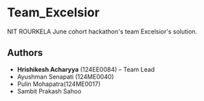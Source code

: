 # Team_Excelsior
NIT ROURKELA June cohort hackathon's team Excelsior's solution.

## Authors

- **Hrishikesh Acharyya** (124EE0084) – Team Lead
- Ayushman Senapati (124ME0040)
- Pulin Mohapatra(124ME0017)
- Sambit Prakash Sahoo
